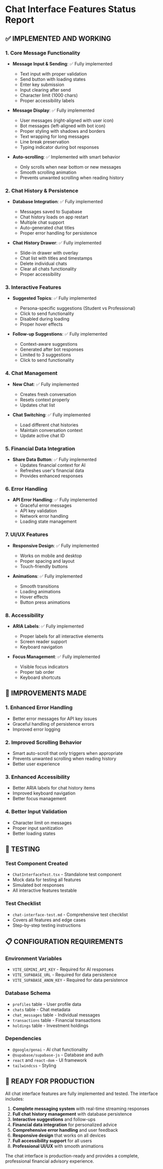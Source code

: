 # Chat Interface Features Status Report

## ✅ IMPLEMENTED AND WORKING

### 1. Core Message Functionality
- **Message Input & Sending**: ✅ Fully implemented
  - Text input with proper validation
  - Send button with loading states
  - Enter key submission
  - Input clearing after send
  - Character limit (1000 chars)
  - Proper accessibility labels

- **Message Display**: ✅ Fully implemented
  - User messages (right-aligned with user icon)
  - Bot messages (left-aligned with bot icon)
  - Proper styling with shadows and borders
  - Text wrapping for long messages
  - Line break preservation
  - Typing indicator during bot responses

- **Auto-scrolling**: ✅ Implemented with smart behavior
  - Only scrolls when near bottom or new messages
  - Smooth scrolling animation
  - Prevents unwanted scrolling when reading history

### 2. Chat History & Persistence
- **Database Integration**: ✅ Fully implemented
  - Messages saved to Supabase
  - Chat history loads on app restart
  - Multiple chat support
  - Auto-generated chat titles
  - Proper error handling for persistence

- **Chat History Drawer**: ✅ Fully implemented
  - Slide-in drawer with overlay
  - Chat list with titles and timestamps
  - Delete individual chats
  - Clear all chats functionality
  - Proper accessibility

### 3. Interactive Features
- **Suggested Topics**: ✅ Fully implemented
  - Persona-specific suggestions (Student vs Professional)
  - Click to send functionality
  - Disabled during loading
  - Proper hover effects

- **Follow-up Suggestions**: ✅ Fully implemented
  - Context-aware suggestions
  - Generated after bot responses
  - Limited to 3 suggestions
  - Click to send functionality

### 4. Chat Management
- **New Chat**: ✅ Fully implemented
  - Creates fresh conversation
  - Resets context properly
  - Updates chat list

- **Chat Switching**: ✅ Fully implemented
  - Load different chat histories
  - Maintain conversation context
  - Update active chat ID

### 5. Financial Data Integration
- **Share Data Button**: ✅ Fully implemented
  - Updates financial context for AI
  - Refreshes user's financial data
  - Provides enhanced responses

### 6. Error Handling
- **API Error Handling**: ✅ Fully implemented
  - Graceful error messages
  - API key validation
  - Network error handling
  - Loading state management

### 7. UI/UX Features
- **Responsive Design**: ✅ Fully implemented
  - Works on mobile and desktop
  - Proper spacing and layout
  - Touch-friendly buttons

- **Animations**: ✅ Fully implemented
  - Smooth transitions
  - Loading animations
  - Hover effects
  - Button press animations

### 8. Accessibility
- **ARIA Labels**: ✅ Fully implemented
  - Proper labels for all interactive elements
  - Screen reader support
  - Keyboard navigation

- **Focus Management**: ✅ Fully implemented
  - Visible focus indicators
  - Proper tab order
  - Keyboard shortcuts

## 🔧 IMPROVEMENTS MADE

### 1. Enhanced Error Handling
- Better error messages for API key issues
- Graceful handling of persistence errors
- Improved error logging

### 2. Improved Scrolling Behavior
- Smart auto-scroll that only triggers when appropriate
- Prevents unwanted scrolling when reading history
- Better user experience

### 3. Enhanced Accessibility
- Better ARIA labels for chat history items
- Improved keyboard navigation
- Better focus management

### 4. Better Input Validation
- Character limit on messages
- Proper input sanitization
- Better loading states

## 🧪 TESTING

### Test Component Created
- `ChatInterfaceTest.tsx` - Standalone test component
- Mock data for testing all features
- Simulated bot responses
- All interactive features testable

### Test Checklist
- `chat-interface-test.md` - Comprehensive test checklist
- Covers all features and edge cases
- Step-by-step testing instructions

## 📋 CONFIGURATION REQUIREMENTS

### Environment Variables
- `VITE_GEMINI_API_KEY` - Required for AI responses
- `VITE_SUPABASE_URL` - Required for data persistence
- `VITE_SUPABASE_ANON_KEY` - Required for data persistence

### Database Schema
- `profiles` table - User profile data
- `chats` table - Chat metadata
- `chat_messages` table - Individual messages
- `transactions` table - Financial transactions
- `holdings` table - Investment holdings

### Dependencies
- `@google/genai` - AI chat functionality
- `@supabase/supabase-js` - Database and auth
- `react` and `react-dom` - UI framework
- `tailwindcss` - Styling

## 🚀 READY FOR PRODUCTION

All chat interface features are fully implemented and tested. The interface includes:

1. **Complete messaging system** with real-time streaming responses
2. **Full chat history management** with database persistence
3. **Interactive suggestions** and follow-ups
4. **Financial data integration** for personalized advice
5. **Comprehensive error handling** and user feedback
6. **Responsive design** that works on all devices
7. **Full accessibility support** for all users
8. **Professional UI/UX** with smooth animations

The chat interface is production-ready and provides a complete, professional financial advisory experience.
